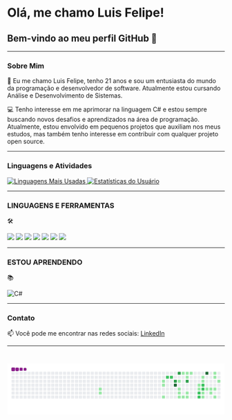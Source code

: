 # Olá, me chamo Luis Felipe! 
## Bem-vindo ao meu perfil GitHub 👋

---

### Sobre Mim
🎉 Eu me chamo Luis Felipe, tenho 21 anos e sou um entusiasta do mundo da programação e desenvolvedor de software. Atualmente estou cursando Análise e Desenvolvimento de Sistemas.

💻 Tenho interesse em me aprimorar na linguagem C# e estou sempre buscando novos desafios e aprendizados na área de programação. Atualmente, estou envolvido em pequenos projetos que auxiliam nos meus estudos, mas também tenho interesse em contribuir com qualquer projeto open source.



---

### Linguagens e Atividades
<div>
    <a href="https://github.com/luis0777">
        <img loading="lazy" height="180em" src="https://github-readme-stats.vercel.app/api/top-langs/?username=luis0777&layout=compact&langs_count=7&theme=dracula" alt="Linguagens Mais Usadas"/>
        <img loading="lazy" height="180em" src="https://github-readme-stats.vercel.app/api?username=luis0777&show_icons=true&theme=dracula&include_all_commits=true&count_private=true" alt="Estatísticas do Usuário"/>
    </a>
</div>

---

### LINGUAGENS E FERRAMENTAS
🛠️ <div>
    ![](https://img.shields.io/badge/C-%2300599C.svg?style=for-the-badge&logo=c&logoColor=white)
    ![](https://img.shields.io/badge/C%23-%23239120.svg?style=for-the-badge&logo=c-sharp&logoColor=white)
    ![](https://img.shields.io/badge/API-%23000000.svg?style=for-the-badge&logo=swagger&logoColor=white)
    ![](https://img.shields.io/badge/SQL_Server-%23CC2927.svg?style=for-the-badge&logo=microsoft-sql-server&logoColor=white)
    ![](https://img.shields.io/badge/Canva-%2320C4CB.svg?&style=for-the-badge&logo=Canva&logoColor=white)
    ![](https://img.shields.io/badge/Visual_Studio-%235C2D91.svg?style=for-the-badge&logo=visual-studio&logoColor=white)
    ![](https://img.shields.io/badge/ASP.NET-%235C2D91.svg?style=for-the-badge&logo=.net&logoColor=white)
</div>





---

### ESTOU APRENDENDO
📚 <div>
    <img src="https://img.icons8.com/color/48/000000/c-sharp-logo.png" alt="C#" />
</div>

---

### Contato
📫 Você pode me encontrar nas redes sociais: [LinkedIn](https://www.linkedin.com/in/luis-felipe-da-silva-amorim) 

---

# ![snake gif](https://github.com/luis0777/luis0777/blob/output/github-contribution-grid-snake.gif)
